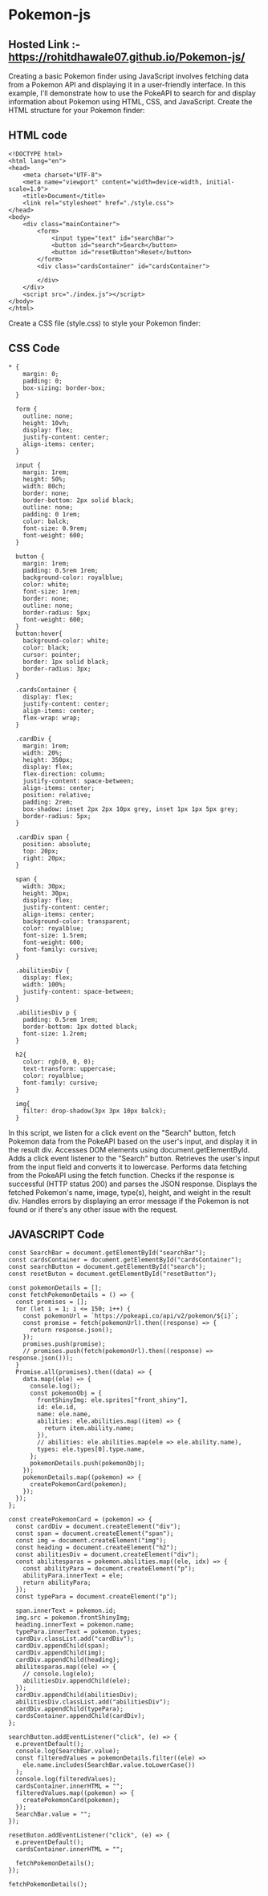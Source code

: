 # Pokemon-js
## Hosted Link :- https://rohitdhawale07.github.io/Pokemon-js/
Creating a basic Pokemon finder using JavaScript involves fetching data from a Pokemon API and displaying it in a user-friendly interface. 
In this example, I'll demonstrate how to use the PokeAPI to search for and display information about Pokemon using HTML, CSS, and JavaScript.
Create the HTML structure for your Pokemon finder:

## HTML code
```
<!DOCTYPE html>
<html lang="en">
<head>
    <meta charset="UTF-8">
    <meta name="viewport" content="width=device-width, initial-scale=1.0">
    <title>Document</title>
    <link rel="stylesheet" href="./style.css">
</head>
<body>
    <div class="mainContainer">
        <form>
            <input type="text" id="searchBar">
            <button id="search">Search</button>
            <button id="resetButton">Reset</button>
        </form>
        <div class="cardsContainer" id="cardsContainer">
           
        </div>
    </div>
    <script src="./index.js"></script>
</body>
</html>
```
Create a CSS file (style.css) to style your Pokemon finder:
## CSS Code
```
* {
    margin: 0;
    padding: 0;
    box-sizing: border-box;
  }
  
  form {
    outline: none;
    height: 10vh;
    display: flex;
    justify-content: center;
    align-items: center;
  }
  
  input {
    margin: 1rem;
    height: 50%;
    width: 80ch;
    border: none;
    border-bottom: 2px solid black;
    outline: none;
    padding: 0 1rem;
    color: balck;
    font-size: 0.9rem;
    font-weight: 600;
  }
  
  button {
    margin: 1rem;
    padding: 0.5rem 1rem;
    background-color: royalblue;
    color: white;
    font-size: 1rem;
    border: none;
    outline: none;
    border-radius: 5px;
    font-weight: 600;
  }
  button:hover{
    background-color: white;
    color: black;
    cursor: pointer;
    border: 1px solid black;
    border-radius: 3px;
  }
  
  .cardsContainer {
    display: flex;
    justify-content: center;
    align-items: center;
    flex-wrap: wrap;
  }
  
  .cardDiv {
    margin: 1rem;
    width: 20%;
    height: 350px;
    display: flex;
    flex-direction: column;
    justify-content: space-between;
    align-items: center;
    position: relative;
    padding: 2rem;
    box-shadow: inset 2px 2px 10px grey, inset 1px 1px 5px grey;
    border-radius: 5px;
  }
  
  .cardDiv span {
    position: absolute;
    top: 20px;
    right: 20px;
  }
  
  span {
    width: 30px;
    height: 30px;
    display: flex;
    justify-content: center;
    align-items: center;
    background-color: transparent;
    color: royalblue;
    font-size: 1.5rem;
    font-weight: 600;
    font-family: cursive;
  }
  
  .abilitiesDiv {
    display: flex;
    width: 100%;
    justify-content: space-between;
  }
  
  .abilitiesDiv p {
    padding: 0.5rem 1rem;
    border-bottom: 1px dotted black;
    font-size: 1.2rem;
  }
  
  h2{
    color: rgb(0, 0, 0);
    text-transform: uppercase;
    color: royalblue;
    font-family: cursive;
  }
  
  img{
    filter: drop-shadow(3px 3px 10px balck);
  }
```
In this script, we listen for a click event on the "Search" button, fetch Pokemon data from the PokeAPI 
based on the user's input, and display it in the result div.
Accesses DOM elements using document.getElementById.
Adds a click event listener to the "Search" button.
Retrieves the user's input from the input field and converts it to lowercase.
Performs data fetching from the PokeAPI using the fetch function.
Checks if the response is successful (HTTP status 200) and parses the JSON response.
Displays the fetched Pokemon's name, image, type(s), height, and weight in the result div.
Handles errors by displaying an error message if the Pokemon is not found or if there's any other issue with the request.
## JAVASCRIPT Code
```
const SearchBar = document.getElementById("searchBar");
const cardsContainer = document.getElementById("cardsContainer");
const searchButton = document.getElementById("search");
const resetButon = document.getElementById("resetButton");

const pokemonDetails = [];
const fetchPokemonDetails = () => {
  const promises = [];
  for (let i = 1; i <= 150; i++) {
    const pokemonUrl = `https://pokeapi.co/api/v2/pokemon/${i}`;
    const promise = fetch(pokemonUrl).then((response) => {
      return response.json();
    });
    promises.push(promise);
    // promises.push(fetch(pokemonUrl).then((response) => response.json()));
  }
  Promise.all(promises).then((data) => {
    data.map((ele) => {
      console.log();
      const pokemonObj = {
        frontShinyImg: ele.sprites["front_shiny"],
        id: ele.id,
        name: ele.name,
        abilities: ele.abilities.map((item) => {
          return item.ability.name;
        }),
        // abilities: ele.abilities.map(ele => ele.ability.name),
        types: ele.types[0].type.name,
      };
      pokemonDetails.push(pokemonObj);
    });
    pokemonDetails.map((pokemon) => {
      createPokemonCard(pokemon);
    });
  });
};

const createPokemonCard = (pokemon) => {
  const cardDiv = document.createElement("div");
  const span = document.createElement("span");
  const img = document.createElement("img");
  const heading = document.createElement("h2");
  const abilitiesDiv = document.createElement("div");
  const abilitesparas = pokemon.abilities.map((ele, idx) => {
    const abilityPara = document.createElement("p");
    abilityPara.innerText = ele;
    return abilityPara;
  });
  const typePara = document.createElement("p");

  span.innerText = pokemon.id;
  img.src = pokemon.frontShinyImg;
  heading.innerText = pokemon.name;
  typePara.innerText = pokemon.types;
  cardDiv.classList.add("cardDiv");
  cardDiv.appendChild(span);
  cardDiv.appendChild(img);
  cardDiv.appendChild(heading);
  abilitesparas.map((ele) => {
    // console.log(ele);
    abilitiesDiv.appendChild(ele);
  });
  cardDiv.appendChild(abilitiesDiv);
  abilitiesDiv.classList.add("abilitiesDiv");
  cardDiv.appendChild(typePara);
  cardsContainer.appendChild(cardDiv);
};

searchButton.addEventListener("click", (e) => {
  e.preventDefault();
  console.log(SearchBar.value);
  const filteredValues = pokemonDetails.filter((ele) =>
    ele.name.includes(SearchBar.value.toLowerCase())
  );
  console.log(filteredValues);
  cardsContainer.innerHTML = "";
  filteredValues.map((pokemon) => {
    createPokemonCard(pokemon);
  });
  SearchBar.value = "";
});

resetButon.addEventListener("click", (e) => {
  e.preventDefault();
  cardsContainer.innerHTML = "";

  fetchPokemonDetails();
});

fetchPokemonDetails();
```


